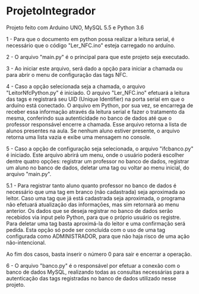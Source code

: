 # ProjetoIntegrador
 Projeto feito com Arduino UNO, MySQL 5.5 e Python 3.6
 
 1 - Para que o documento em python possa realizar a leitura serial, é necessário que o código "Ler_NFC.ino" esteja carregado no arduíno.
 
 2 - O arquivo "main.py" é o principal para que este projeto seja executado.
 
 3 - Ao iniciar este arquivo, será dado a opção para iniciar a chamada ou para abrir o menu de configuração das tags NFC.
 
 4 - Caso a opção selecionada seja a chamada, o arquivo "LeitorNfcPython.py" é iniciado. O arquivo "Ler_NFC.ino" efetuará a leitura das tags e registrará seu UID (Unique Identifier) na porta serial em que o arduíno está conectado. O arquivo em Python, por sua vez, se encarrega de receber essa informação através da leitura serial e fazer o tratamento da mesma, conferindo sua autenticidade no banco de dados até que o professor responsável encerre a chamada. Esse arquivo retorna a lista de alunos presentes na aula. Se nenhum aluno estiver presente, o arquivo retorna uma lista vazia e exibe uma mensagem no console.
 
 5 - Caso a opção de configuração seja selecionada, o arquivo "ifcbanco.py" é iniciado. Este arquivo abrirá um menu, onde o usuário poderá escolher dentre quatro opções: registrar um professor no banco de dados, registrar um aluno no banco de dados, deletar uma tag ou voltar ao menu inicial, do arquivo "main.py".
 
 5.1 - Para registrar tanto aluno quanto professor no banco de dados é necessário que uma tag em branco (não cadastrada) seja aproximada ao leitor. Caso uma tag que já está cadastrada seja aproximada, o programa não efetuará atualização das informações, mas sim retornará ao menu anterior. Os dados que se deseja registrar no banco de dados serão recebidos via input pelo Python, para que o próprio usuário os registre. Para deletar uma tag basta aproximá-la do leitor e uma confirmação será pedida. Esta opção só pode ser concluída com o uso de uma tag configurada como ADMINISTRADOR, para que não haja risco de uma ação não-intencional.
 
 Ao fim dos casos, basta inserir o número 0 para sair e encerrar a operação.

6 - O arquivo "banco.py" é o responsável por efetuar a conexão com o banco de dados MySQL, realizando todas as consultas necessárias para a autenticação das tags registradas no banco de dados utilizado nesse projeto.
